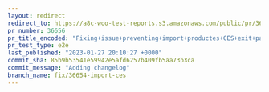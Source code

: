 ```yaml
---
layout: redirect
redirect_to: https://a8c-woo-test-reports.s3.amazonaws.com/public/pr/36656/e2e/index.html
pr_number: 36656
pr_title_encoded: "Fixing+issue+preventing+import+productes+CES+exit+page+from+firing"
pr_test_type: e2e
last_published: "2023-01-27 20:10:27 +0000"
commit_sha: 85b9b53541e59942e5afd6257b409fb5aa73b3ca
commit_message: "Adding changelog"
branch_name: fix/36654-import-ces
---
```

